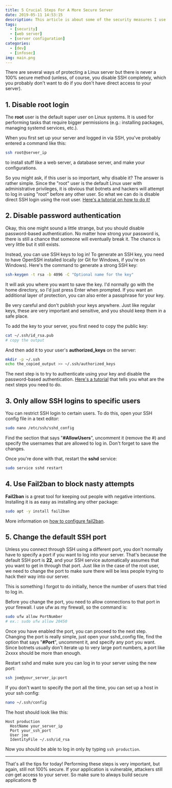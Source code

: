 ```yaml
---
title: 5 Crucial Steps For A More Secure Server 
date: 2019-05-11 14:53:15
description: This article is about some of the security measures I use on my production server and I am certain that you should, too.
tags:
  - [security]
  - [web server]
  - [server configuration]
categories:
  - [dev]
  - [infosec]
img: main.png
---
```


There are several ways of protecting a Linux server but there is never a 100% secure method (unless, of course, you disable SSH completely, which you probably don't want to do if you don't have direct access to your server).

## 1. Disable root login

The **root** user is the default super user on Linux systems. It is used for performing tasks that require bigger permissions (e.g.: installing packages, managing systemd services, etc.). 

When you first set up your server and logged in via SSH, you've probably entered a command like this:

```sh
ssh root@server_ip
```

to install stuff like a web server, a database server, and make your configurations. 

So you might ask, if this user is so important, why disable it? The answer is rather simple. Since the "root" user is the default Linux user with administrative privileges, it is obvious that botnets and hackers will attempt to log in using "root" before any other user. So what we can do is disable direct SSH login using the root user. [Here's a tutorial on how to do it!](https://mediatemple.net/community/products/dv/204643810/how-do-i-disable-ssh-login-for-the-root-user)

## 2. Disable password authentication

Okay, this one might sound a little strange, but you should disable password-based authentication. No matter how strong your password is, there is still a chance that someone will eventually break it. The chance is very little but it still exists.

Instead, you can use SSH keys to log in! To generate an SSH key, you need to have OpenSSH installed locally (or Git for Windows, if you're on Windows). Here's the command to generate a strong SSH key:

```sh
ssh-keygen -t rsa -b 4096 -C "Optional name for the key"
```

It will ask you where you want to save the key. I'd normally go with the home directory, so I'd just press Enter when prompted. If you want an additional layer of protection, you can also enter a passphrase for your key.

Be very careful and don't publish your keys anywhere. Just like regular keys, these are very important and sensitive, and you should keep them in a safe place.

To add the key to your server, you first need to copy the public key:

```sh
cat ~/.ssh/id_rsa.pub
# copy the output
```

And then add it to your user's **authorized_keys** on the server:

```sh
mkdir -p ~/.ssh
echo the_copied_output >> ~/.ssh/authorized_keys
```

The next step is to try to authenticate using your key and disable the password-based authentication. [Here's a tutorial](https://www.digitalocean.com/community/tutorials/how-to-configure-ssh-key-based-authentication-on-a-linux-server#authenticate-to-your-server-using-ssh-keys) that tells you what are the next steps you need to do.

## 3. Only allow SSH logins to specific users

You can restrict SSH login to certain users. To do this, open your SSH config file in a text editor:

```sh
sudo nano /etc/ssh/sshd_config
```

Find the section that says "**#AllowUsers**", uncomment it (remove the #) and specify the usernames that are allowed to log in. Don't forget to save the changes.

Once you're done with that, restart the **sshd** service:

```sh
sudo service sshd restart
```

## 4. Use Fail2ban to block nasty attempts

**Fail2ban** is a great tool for keeping out people with negative intentions. Installing it is as easy as installing any other package:

```sh
sudo apt -y install fail2ban
```

More information on [how to configure fail2ban](https://www.linode.com/docs/security/using-fail2ban-for-security/#configure-fail2ban-local).

## 5. Change the default SSH port

Unless you connect through SSH using a different port, you don't normally have to specify a port if you want to log into your server. That's because the default SSH port is **22**, and your SSH service automatically assumes that you want to get in through that port. Just like in the case of the root user, we need to change the port to make sure there will be less people trying to hack their way into our server. 

This is something I forgot to do initially, hence the number of users that tried to log in.

Before you change the port, you need to allow connections to that port in your firewall. I use ufw as my firewall, so the command is:

```sh
sudo ufw allow PortNumber
# ex.: sudo ufw allow 20450
```

Once you have enabled the port, you can proceed to the next step. Changing the port is really simple, just open your sshd_config file, find the option that says "**#Port**", uncomment it, and specify any port you want. Since botnets usually don't iterate up to very large port numbers, a port like 2xxxx should be more than enough.

Restart sshd and make sure you can log in to your server using the new port:

```sh
ssh joe@your_server_ip:port
```

If you don't want to specify the port all the time, you can set up a host in your ssh config:

```sh
nano ~/.ssh/config
```

The host should look like this:

```
Host production
  HostName your_server_ip
  Port your_ssh_port
  User joe
  IdentityFile ~/.ssh/id_rsa
```

Now you should be able to log in only by typing `ssh production`.

* * *

That's all the tips for today! Performing these steps is very important, but again, still not 100% secure. If your application is vulnerable, attackers still *can* get access to your server. So make sure to always build secure applications 😎 
